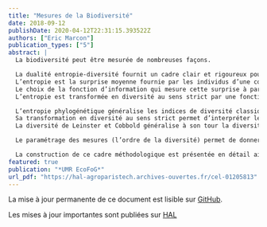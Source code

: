 ```yaml
---
title: "Mesures de la Biodiversité"
date: 2018-09-12
publishDate: 2020-04-12T22:31:15.393522Z
authors: ["Eric Marcon"]
publication_types: ["5"]
abstract: |
  La biodiversité peut être mesurée de nombreuses façons.

  La dualité entropie-diversité fournit un cadre clair et rigoureux pour le faire. 
  L’entropie est la surprise moyenne fournie par les individus d’une communauté.
  Le choix de la fonction d’information qui mesure cette surprise à partir des probabilités d’occurence des espèces (ou d’autres catégories) permet de définir les mesures de diversités neutres, fonctionnelles ou phylogénétique présentées ici. 
  L’entropie est transformée en diversité au sens strict par une fonction croissante (l’exponentielle déformée), ce qui simplifie son interprétation en tant que nombre équivalent d’espèces.

  L’entropie phylogénétique généralise les indices de diversité classique, intègre si nécessaire la distance entre espèces, peut être écomposée et corrigée des biais d’estimation.
  Sa transformation en diversité au sens strict permet d’interpréter les valeurs sous une forme unique : un nombre équivalent d’espèces et un nombre équivalent de communautés.
  La diversité de Leinster et Cobbold généralise à son tour la diversité phylogénétique et permet d’autres définitions de la distance entre espèces. 

  Le paramétrage des mesures (l’ordre de la diversité) permet de donner plus ou moins d’importance aux espèces rares et de tracer des profils de diversité. 

  La construction de ce cadre méthodologique est présentée en détail ainsi que plusieurs approches différentes, qui constituent l'état de l'art de la mesure de la biodiversité.
featured: true
publication: "*UMR EcoFoG*"
url_pdf: "https://hal-agroparistech.archives-ouvertes.fr/cel-01205813"
---
```


La mise à jour permanente de ce document est lisible sur [GitHub](https://EricMarcon.github.io/MesuresBioDiv2/).

Les mises à jour importantes sont publiées sur [HAL](https://hal-agroparistech.archives-ouvertes.fr/cel-01205813)

